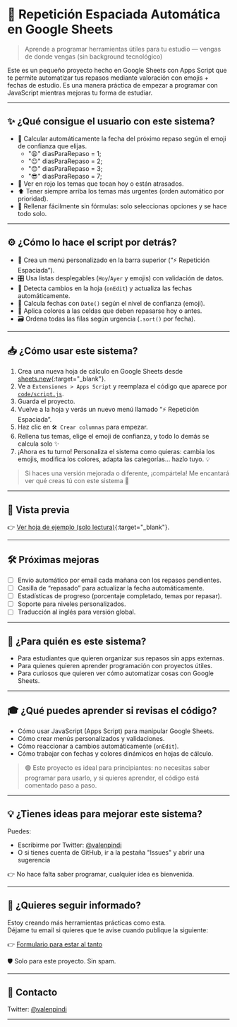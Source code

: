 # 🧠 Repetición Espaciada Automática en Google Sheets

> Aprende a programar herramientas útiles para tu estudio — vengas de donde vengas (sin background tecnológico)

Este es un pequeño proyecto hecho en Google Sheets con Apps Script que te permite automatizar tus repasos mediante valoración con emojis + fechas de estudio. Es una manera práctica de empezar a programar con JavaScript mientras mejoras tu forma de estudiar.

---

## ✨ ¿Qué consigue el usuario con este sistema?

- 📅 Calcular automáticamente la fecha del próximo repaso según el emoji de confianza que elijas.
  - "😫" diasParaRepaso = 1;
  - "😐" diasParaRepaso = 2;
  - "😊" diasParaRepaso = 3;
  - "😎" diasParaRepaso = 7;
- 🔴 Ver en rojo los temas que tocan hoy o están atrasados.
- ⬆️ Tener siempre arriba los temas más urgentes (orden automático por prioridad).
- 🙌 Rellenar fácilmente sin fórmulas: solo seleccionas opciones y se hace todo solo.

---

## ⚙️ ¿Cómo lo hace el script por detrás?

- 🧭 Crea un menú personalizado en la barra superior (“⚡ Repetición Espaciada”).
- 🎛️ Usa listas desplegables (`Hoy`/`Ayer` y emojis) con validación de datos.
- 🔄 Detecta cambios en la hoja (`onEdit`) y actualiza las fechas automáticamente.
- 📌 Calcula fechas con `Date()` según el nivel de confianza (emoji).
- 🎨 Aplica colores a las celdas que deben repasarse hoy o antes.
- 🗃️ Ordena todas las filas según urgencia (`.sort()` por fecha).

---

## 📥 ¿Cómo usar este sistema?

1. Crea una nueva hoja de cálculo en Google Sheets desde [sheets.new](https://sheets.new){:target="_blank"}.
2. Ve a `Extensiones > Apps Script` y reemplaza el código que aparece por [`code/script.js`](code/script.js).
3. Guarda el proyecto.
4. Vuelve a la hoja y verás un nuevo menú llamado “⚡ Repetición Espaciada”.
5. Haz clic en `🛠️ Crear columnas` para empezar.
6. Rellena tus temas, elige el emoji de confianza, y todo lo demás se calcula solo ✨
7. ¡Ahora es tu turno! Personaliza el sistema como quieras: cambia los emojis, modifica los colores, adapta las categorías… hazlo tuyo. 💡

> Si haces una versión mejorada o diferente, ¡compártela! Me encantará ver qué creas tú con este sistema 🙌

---

## 📸 Vista previa

👉 [Ver hoja de ejemplo (solo lectura)](https://docs.google.com/spreadsheets/d/1sH79VouooTM0GJi_s_t2a2zx7bh_BGh3d8jzvJiOIuc/edit?usp=sharing){:target="_blank"}.

---

## 🛠️ Próximas mejoras

- [ ] Envío automático por email cada mañana con los repasos pendientes.
- [ ] Casilla de “repasado” para actualizar la fecha automáticamente.
- [ ] Estadísticas de progreso (porcentaje completado, temas por repasar).
- [ ] Soporte para niveles personalizados.
- [ ] Traducción al inglés para versión global.

---

## 👥 ¿Para quién es este sistema?

- Para estudiantes que quieren organizar sus repasos sin apps externas.
- Para quienes quieren aprender programación con proyectos útiles.
- Para curiosos que quieren ver cómo automatizar cosas con Google Sheets.

---

## 🎓 ¿Qué puedes aprender si revisas el código?

- Cómo usar JavaScript (Apps Script) para manipular Google Sheets.
- Cómo crear menús personalizados y validaciones.
- Cómo reaccionar a cambios automáticamente (`onEdit`).
- Cómo trabajar con fechas y colores dinámicos en hojas de cálculo.

> 🟢 Este proyecto es ideal para principiantes: no necesitas saber programar para usarlo, y si quieres aprender, el código está comentado paso a paso.

---

## 💡 ¿Tienes ideas para mejorar este sistema?

Puedes:

- Escribirme por Twitter: [@valenpindi](https://x.com/valenpindi)
- O si tienes cuenta de GitHub, ir a la pestaña "Issues" y abrir una sugerencia

👉 No hace falta saber programar, cualquier idea es bienvenida.

---

## 📨 ¿Quieres seguir informado?

Estoy creando más herramientas prácticas como esta.  
Déjame tu email si quieres que te avise cuando publique la siguiente:

👉 [Formulario para estar al tanto](https://forms.gle/gM4tuw2Wi7XfmXL19)

🛡️ Solo para este proyecto. Sin spam.

---
## 📩 Contacto

Twitter: [@valenpindi](https://x.com/valenpindi)

---
